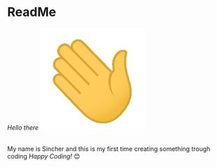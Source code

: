 # ReadMe

###### Hello there ![](https://github.com/ABSphreak/ABSphreak/blob/master/gifs/Hi.gif)

My name is Sincher and this is my first time creating something trough coding <i>Happy Coding!</i> 😊
